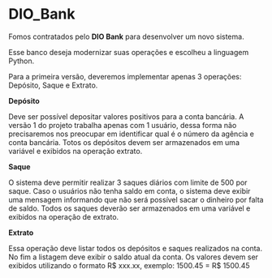 # DIO_Bank

Fomos contratados pelo <b>DIO Bank</b> para desenvolver um novo sistema.

Esse banco deseja modernizar suas operações e escolheu a linguagem Python.

Para a primeira versão, deveremos implementar apenas 3 operações: Depósito, Saque e Extrato.

<b>Depósito</b>

Deve ser possível depositar valores positivos para a conta bancária. A versão 1 do projeto trabalha apenas com 1 usuário,
dessa forma não precisaremos nos preocupar em identificar qual é o número da agência e conta bancária. Totos os depósitos
devem ser armazenados em uma variável e exibidos na operação extrato.

<b>Saque</b>

O sistema deve permitir realizar 3 saques diários com limite de 500 por saque. Caso o usuários não tenha saldo em conta,
o sistema deve exibir uma mensagem informando que não será possível sacar o dinheiro por falta de saldo. Todos os saques
deverão ser armazenados em uma variável e exibidos na operação de extrato.

<b>Extrato</b>

Essa operação deve listar todos os depósitos e saques realizados na conta.
No fim a listagem deve exibir o saldo atual da conta.
Os valores devem ser exibidos utilizando o formato R$ xxx.xx, exemplo:
1500.45 = R$ 1500.45

